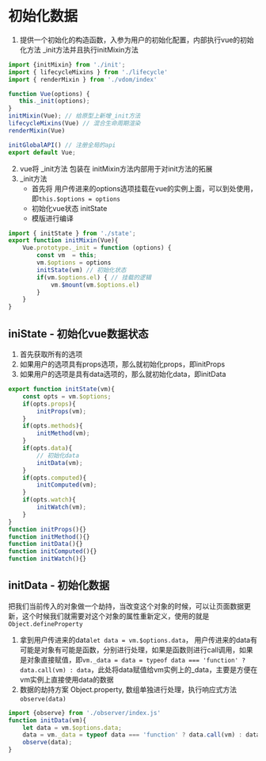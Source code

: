 # 初始化数据

1. 提供一个初始化的构造函数，入参为用户的初始化配置，内部执行vue的初始化方法 _init方法并且执行initMixin方法

```js
import {initMixin} from './init';
import { lifecycleMixins } from './lifecycle'
import { renderMixin } from './vdom/index'

function Vue(options) {
   this._init(options);
}
initMixin(Vue); // 给原型上新增_init方法
lifecycleMixins(Vue) // 混合生命周期渲染
renderMixin(Vue)

initGlobalAPI() // 注册全局的api
export default Vue;
```
2. vue将 _init方法 包装在 initMixin方法内部用于对init方法的拓展
3. _init方法
   + 首先将 用户传进来的options选项挂载在vue的实例上面，可以到处使用，即`this.$options = options`
   + 初始化vue状态 initState
   + 模版进行编译

```js
import { initState } from './state';
export function initMixin(Vue){
    Vue.prototype._init = function (options) {
        const vm  = this;
        vm.$options = options
        initState(vm) // 初始化状态
        if(vm.$options.el) { // 挂载的逻辑
            vm.$mount(vm.$options.el)
        }
    }
}
```

## iniState - 初始化vue数据状态

1. 首先获取所有的选项
2. 如果用户的选项具有props选项，那么就初始化props，即initProps
3. 如果用户的选项是具有data选项的，那么就初始化data，即initData

```js
export function initState(vm){
    const opts = vm.$options;
    if(opts.props){
        initProps(vm);
    }
    if(opts.methods){
        initMethod(vm);
    }
    if(opts.data){
        // 初始化data
        initData(vm);
    }
    if(opts.computed){
        initComputed(vm);
    }
    if(opts.watch){
        initWatch(vm);
    }
}
function initProps(){}
function initMethod(){}
function initData(){}
function initComputed(){}
function initWatch(){}
```
## initData - 初始化数据

把我们当前传入的对象做一个劫持，当改变这个对象的时候，可以让页面数据更新，这个时候我们就需要对这个对象的属性重新定义，使用的就是`Object.defineProperty`

1. 拿到用户传进来的data`let data = vm.$options.data`， 用户传进来的data有可能是对象有可能是函数，分别进行处理，如果是函数则进行call调用，如果是对象直接赋值，即`vm._data = data = typeof data === 'function' ? data.call(vm) : data`，此处将data赋值给vm实例上的_data，主要是方便在vm实例上直接使用data的数据
2. 数据的劫持方案 Object.property, 数组单独进行处理，执行响应式方法`observe(data)`

```js
import {observe} from './observer/index.js'
function initData(vm){
    let data = vm.$options.data;
    data = vm._data = typeof data === 'function' ? data.call(vm) : data;
    observe(data);
}
```